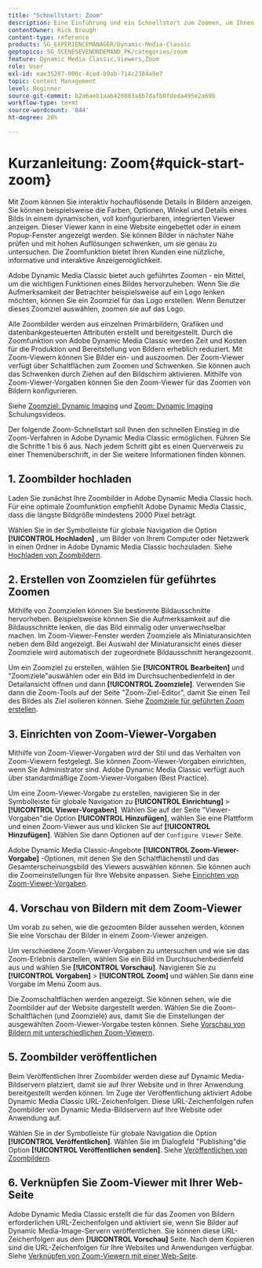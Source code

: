 ```yaml
---
title: "Schnellstart: Zoom"
description: Eine Einführung und ein Schnellstart zum Zoomen, um Ihnen den schnellen Einstieg zu ermöglichen.
contentOwner: Rick Brough
content-type: reference
products: SG_EXPERIENCEMANAGER/Dynamic-Media-Classic
geptopics: SG_SCENESEVENONDEMAND_PK/categories/zoom
feature: Dynamic Media Classic,Viewers,Zoom
role: User
exl-id: eae35207-000c-4ced-b9ab-714c2384a9e7
topic: Content Management
level: Beginner
source-git-commit: b2a6aeb1aab420803a8b7dafb0fdeda495e2a69b
workflow-type: tm+mt
source-wordcount: '844'
ht-degree: 28%

---
```


# Kurzanleitung: Zoom{#quick-start-zoom}

Mit Zoom können Sie interaktiv hochauflösende Details in Bildern anzeigen. Sie können beispielsweise die Farben, Optionen, Winkel und Details eines Bilds in einem dynamischen, voll konfigurierbaren, integrierten Viewer anzeigen. Dieser Viewer kann in eine Website eingebettet oder in einem Popup-Fenster angezeigt werden. Sie können Bilder in nächster Nähe prüfen und mit hohen Auflösungen schwenken, um sie genau zu untersuchen. Die Zoomfunktion bietet Ihren Kunden eine nützliche, informative und interaktive Anzeigemöglichkeit.

Adobe Dynamic Media Classic bietet auch geführtes Zoomen - ein Mittel, um die wichtigen Funktionen eines Bildes hervorzuheben. Wenn Sie die Aufmerksamkeit der Betrachter beispielsweise auf ein Logo lenken möchten, können Sie ein Zoomziel für das Logo erstellen. Wenn Benutzer dieses Zoomziel auswählen, zoomen sie auf das Logo.

Alle Zoombilder werden aus einzelnen Primärbildern, Grafiken und datenbankgesteuerten Attributen erstellt und bereitgestellt. Durch die Zoomfunktion von Adobe Dynamic Media Classic werden Zeit und Kosten für die Produktion und Bereitstellung von Bildern erheblich reduziert. Mit Zoom-Viewern können Sie Bilder ein- und auszoomen. Der Zoom-Viewer verfügt über Schaltflächen zum Zoomen und Schwenken. Sie können auch das Schwenken durch Ziehen auf den Bildschirm aktivieren. Mithilfe von Zoom-Viewer-Vorgaben können Sie den Zoom-Viewer für das Zoomen von Bildern konfigurieren.

Siehe [Zoomziel: Dynamic Imaging](https://s7d5.scene7.com/s7viewers/html5/VideoViewer.html?videoserverurl=https://s7d5.scene7.com/is/content/&amp;emailurl=https://s7d5.scene7.com/s7/emailFriend&amp;serverUrl=https://s7d5.scene7.com/is/image/&amp;config=Scene7SharedAssets/Universal_HTML5_Video&amp;contenturl=https://s7d5.scene7.com/skins/&amp;asset=S7tutorials/559_Zoom%20Target%20Tool_converted%20renamed_Dynamic%20Imaging-AVS) und [Zoom: Dynamic Imaging](https://s7d5.scene7.com/s7viewers/html5/VideoViewer.html?videoserverurl=https://s7d5.scene7.com/is/content/&amp;emailurl=https://s7d5.scene7.com/s7/emailFriend&amp;serverUrl=https://s7d5.scene7.com/is/image/&amp;config=Scene7SharedAssets/Universal_HTML5_Video&amp;contenturl=https://s7d5.scene7.com/skins/&amp;asset=S7tutorials/560_Zoom_converted%20renamed_Dynamic%20Imaging-AVS) Schulungsvideos.

Der folgende Zoom-Schnellstart soll Ihnen den schnellen Einstieg in die Zoom-Verfahren in Adobe Dynamic Media Classic ermöglichen. Führen Sie die Schritte 1 bis 6 aus. Nach jedem Schritt gibt es einen Querverweis zu einer Themenüberschrift, in der Sie weitere Informationen finden können.

## 1. Zoombilder hochladen

Laden Sie zunächst Ihre Zoombilder in Adobe Dynamic Media Classic hoch. Für eine optimale Zoomfunktion empfiehlt Adobe Dynamic Media Classic, dass die längste Bildgröße mindestens 2000 Pixel beträgt.

Wählen Sie in der Symbolleiste für globale Navigation die Option **[!UICONTROL Hochladen]** , um Bilder von Ihrem Computer oder Netzwerk in einen Ordner in Adobe Dynamic Media Classic hochzuladen. Siehe [Hochladen von Zoombildern](uploading-zoom-images.md#uploading_zoom_images).

## 2. Erstellen von Zoomzielen für geführtes Zoomen

Mithilfe von Zoomzielen können Sie bestimmte Bildausschnitte hervorheben. Beispielsweise können Sie die Aufmerksamkeit auf die Bildausschnitte lenken, die das Bild einmalig oder unverwechselbar machen. Im Zoom-Viewer-Fenster werden Zoomziele als Miniaturansichten neben dem Bild angezeigt. Bei Auswahl der Miniaturansicht eines dieser Zoomziele wird automatisch der zugeordnete Bildausschnitt herangezoomt.

Um ein Zoomziel zu erstellen, wählen Sie **[!UICONTROL Bearbeiten]** und &quot;Zoomziele&quot;auswählen oder ein Bild im Durchsuchenbedienfeld in der Detailansicht öffnen und dann **[!UICONTROL Zoomziele]**. Verwenden Sie dann die Zoom-Tools auf der Seite &quot;Zoom-Ziel-Editor&quot;, damit Sie einen Teil des Bildes als Ziel isolieren können. Siehe [Zoomziele für geführten Zoom erstellen](creating-zoom-targets-guided-zoom.md#creating_zoom_targets_for_guided_zoom).

## 3. Einrichten von Zoom-Viewer-Vorgaben

Mithilfe von Zoom-Viewer-Vorgaben wird der Stil und das Verhalten von Zoom-Viewern festgelegt. Sie können Zoom-Viewer-Vorgaben einrichten, wenn Sie Administrator sind. Adobe Dynamic Media Classic verfügt auch über standardmäßige Zoom-Viewer-Vorgaben (Best Practice).

Um eine Zoom-Viewer-Vorgabe zu erstellen, navigieren Sie in der Symbolleiste für globale Navigation zu **[!UICONTROL Einrichtung]** > **[!UICONTROL Viewer-Vorgaben]**. Wählen Sie auf der Seite &quot;Viewer-Vorgaben&quot;die Option **[!UICONTROL Hinzufügen]**, wählen Sie eine Plattform und einen Zoom-Viewer aus und klicken Sie auf **[!UICONTROL Hinzufügen]**. Wählen Sie dann Optionen auf der `Configure Viewer` Seite.

Adobe Dynamic Media Classic-Angebote **[!UICONTROL Zoom-Viewer-Vorgabe]** -Optionen, mit denen Sie den Schaltflächenstil und das Gesamterscheinungsbild des Viewers auswählen können. Sie können auch die Zoomeinstellungen für Ihre Website anpassen. Siehe [Einrichten von Zoom-Viewer-Vorgaben](setting-zoom-viewer-presets.md#setting_up_zoom_viewer_presets).

## 4. Vorschau von Bildern mit dem Zoom-Viewer

Um vorab zu sehen, wie die gezoomten Bilder aussehen werden, können Sie eine Vorschau der Bilder in einem Zoom-Viewer anzeigen.

Um verschiedene Zoom-Viewer-Vorgaben zu untersuchen und wie sie das Zoom-Erlebnis darstellen, wählen Sie ein Bild im Durchsuchenbedienfeld aus und wählen Sie **[!UICONTROL Vorschau]**. Navigieren Sie zu **[!UICONTROL Vorgaben]** > **[!UICONTROL Zoom]** und wählen Sie dann eine Vorgabe im Menü Zoom aus.

Die Zoomschaltflächen werden angezeigt. Sie können sehen, wie die Zoombilder auf der Website dargestellt werden. Wählen Sie die Zoom-Schaltflächen (und Zoomziele) aus, damit Sie die Einstellungen der ausgewählten Zoom-Viewer-Vorgabe testen können. Siehe [Vorschau von Bildern mit unterschiedlichen Zoom-Viewern](previewing-image-assets-different-zoom.md#previewing_image_assets_with_different_zoom_viewers).

## 5. Zoombilder veröffentlichen

Beim Veröffentlichen Ihrer Zoombilder werden diese auf Dynamic Media-Bildservern platziert, damit sie auf Ihrer Website und in Ihrer Anwendung bereitgestellt werden können. Im Zuge der Veröffentlichung aktiviert Adobe Dynamic Media Classic URL-Zeichenfolgen. Diese URL-Zeichenfolgen rufen Zoombilder von Dynamic Media-Bildservern auf Ihre Website oder Anwendung auf.

Wählen Sie in der Symbolleiste für globale Navigation die Option **[!UICONTROL Veröffentlichen]**. Wählen Sie im Dialogfeld &quot;Publishing&quot;die Option **[!UICONTROL Veröffentlichen senden]**. Siehe [Veröffentlichen von Zoombildern](publishing-zoom-images.md#publishing_zoom_images).

## 6. Verknüpfen Sie Zoom-Viewer mit Ihrer Web-Seite

Adobe Dynamic Media Classic erstellt die für das Zoomen von Bildern erforderlichen URL-Zeichenfolgen und aktiviert sie, wenn Sie Bilder auf Dynamic Media-Image-Servern veröffentlichen. Sie können diese URL-Zeichenfolgen aus dem **[!UICONTROL Vorschau]** Seite. Nach dem Kopieren sind die URL-Zeichenfolgen für Ihre Websites und Anwendungen verfügbar. Siehe [Verknüpfen von Zoom-Viewern mit einer Web-Seite](linking-zoom-viewers-web-pages.md#linking_zoom_viewers_to_your_web_pages).
